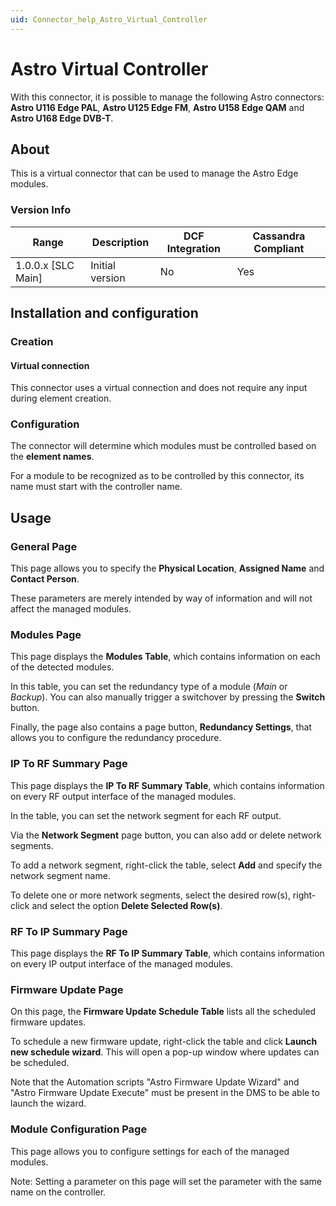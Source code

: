 ```yaml
---
uid: Connector_help_Astro_Virtual_Controller
---
```


# Astro Virtual Controller

With this connector, it is possible to manage the following Astro connectors: **Astro U116 Edge PAL**, **Astro U125 Edge FM**, **Astro U158 Edge QAM** and **Astro U168 Edge DVB-T**.

## About

This is a virtual connector that can be used to manage the Astro Edge modules.

### Version Info

| Range | Description | DCF Integration | Cassandra Compliant |
|----------------------|-----------------|---------------------|-------------------------|
| 1.0.0.x [SLC Main]   | Initial version | No                  | Yes                     |

## Installation and configuration

### Creation

#### Virtual connection

This connector uses a virtual connection and does not require any input during element creation.

### Configuration

The connector will determine which modules must be controlled based on the **element names**.

For a module to be recognized as to be controlled by this connector, its name must start with the controller name.

## Usage

### General Page

This page allows you to specify the **Physical Location**, **Assigned Name** and **Contact Person**.

These parameters are merely intended by way of information and will not affect the managed modules.

### Modules Page

This page displays the **Modules Table**, which contains information on each of the detected modules.

In this table, you can set the redundancy type of a module (*Main* or *Backup*). You can also manually trigger a switchover by pressing the **Switch** button.

Finally, the page also contains a page button, **Redundancy Settings**, that allows you to configure the redundancy procedure.

### IP To RF Summary Page

This page displays the **IP To RF Summary Table**, which contains information on every RF output interface of the managed modules.

In the table, you can set the network segment for each RF output.

Via the **Network Segment** page button, you can also add or delete network segments.

To add a network segment, right-click the table, select **Add** and specify the network segment name.

To delete one or more network segments, select the desired row(s), right-click and select the option **Delete Selected Row(s)**.

### RF To IP Summary Page

This page displays the **RF To IP Summary Table**, which contains information on every IP output interface of the managed modules.

### Firmware Update Page

On this page, the **Firmware Update Schedule Table** lists all the scheduled firmware updates.

To schedule a new firmware update, right-click the table and click **Launch new schedule wizard**. This will open a pop-up window where updates can be scheduled.

Note that the Automation scripts "Astro Firmware Update Wizard" and "Astro Firmware Update Execute" must be present in the DMS to be able to launch the wizard.

### Module Configuration Page

This page allows you to configure settings for each of the managed modules.

Note: Setting a parameter on this page will set the parameter with the same name on the controller.
